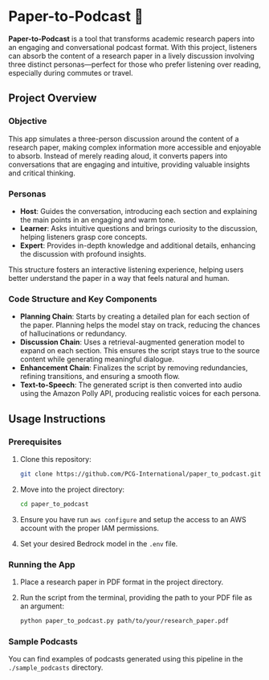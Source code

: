 # Paper-to-Podcast 🎤

**Paper-to-Podcast** is a tool that transforms academic research papers into an engaging and conversational podcast format. With this project, listeners can absorb the content of a research paper in a lively discussion involving three distinct personas—perfect for those who prefer listening over reading, especially during commutes or travel.

## Project Overview

### Objective

This app simulates a three-person discussion around the content of a research paper, making complex information more accessible and enjoyable to absorb. Instead of merely reading aloud, it converts papers into conversations that are engaging and intuitive, providing valuable insights and critical thinking.

### Personas

- **Host**: Guides the conversation, introducing each section and explaining the main points in an engaging and warm tone.
- **Learner**: Asks intuitive questions and brings curiosity to the discussion, helping listeners grasp core concepts.
- **Expert**: Provides in-depth knowledge and additional details, enhancing the discussion with profound insights.

This structure fosters an interactive listening experience, helping users better understand the paper in a way that feels natural and human.

### Code Structure and Key Components

- **Planning Chain**: Starts by creating a detailed plan for each section of the paper. Planning helps the model stay on track, reducing the chances of hallucinations or redundancy.
- **Discussion Chain**: Uses a retrieval-augmented generation model to expand on each section. This ensures the script stays true to the source content while generating meaningful dialogue.
- **Enhancement Chain**: Finalizes the script by removing redundancies, refining transitions, and ensuring a smooth flow.
- **Text-to-Speech**: The generated script is then converted into audio using the Amazon Polly API, producing realistic voices for each persona.

## Usage Instructions

### Prerequisites

1. Clone this repository:

   ```bash
   git clone https://github.com/PCG-International/paper_to_podcast.git
   ```

2. Move into the project directory:

   ```bash
   cd paper_to_podcast
   ```

3. Ensure you have run `aws configure` and setup the access to an AWS account with the proper IAM permissions.
4. Set your desired Bedrock model in the `.env` file.

### Running the App

1. Place a research paper in PDF format in the project directory.
2. Run the script from the terminal, providing the path to your PDF file as an argument:

   ```bash
   python paper_to_podcast.py path/to/your/research_paper.pdf
   ```

### Sample Podcasts

You can find examples of podcasts generated using this pipeline in the `./sample_podcasts` directory.

